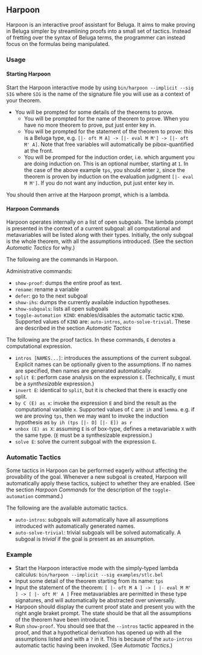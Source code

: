Harpoon
-------

Harpoon is an interactive proof assistant for Beluga. It aims to make proving in
Beluga simpler by streamlining proofs into a small set of tactics. Instead of
fretting over the syntax of Beluga terms, the programmer can instead focus on
the formulas being manipulated.

### Usage

#### Starting Harpoon

Start the Harpoon interactive mode by using `bin/harpoon --implicit --sig SIG` where `SIG`
is the name of the signature file you will use as a context of your theorem.

* You will be prompted for some details of the theorems to prove.
  * You will be prompted for the name of theorem to prove.
    When you have no more theorem to prove, put just enter key in.
  * You will be prompted for the statement of the theorem to prove: this is a
    Beluga type, e.g. `[|- oft M A] -> [|- eval M M'] -> [|- oft M' A]`.
    Note that free variables will automatically be pibox-quantified at the front.
  * You will be promped for the induction order, i.e. which argument you are doing
    induction on. This is an optional number, starting at `1`.
    In the case of the above example `tps`, you should enter `2`, since the
    theorem is proven by induction on the evaluation judgment `[|- eval M M']`.
    If you do not want any induction, put just enter key in.

You should then arrive at the Harpoon prompt, which is a lambda.

#### Harpoon Commands

Harpoon operates internally on a list of open subgoals.
The lambda prompt is presented in the context of a current subgoal:
all computational and metavariables will be listed along with their types.
Initially, the only subgoal is the whole theorem, with all the assumptions
introduced. (See the section _Automatic Tactics_ for why.)

The following are the commands in Harpoon.

Administrative commands:
* `show-proof`: dumps the entire proof as text.
* `rename`: rename a variable
* `defer`: go to the next subgoal
* `show-ihs`: dumps the currently available induction hypotheses.
* `show-subgoals`: lists all open subgoals
* `toggle-automation KIND`: enables/disables the automatic tactic `KIND`.
  Supported values of `KIND` are: `auto-intros`, `auto-solve-trivial`.
  These are described in the section _Automatic Tactics_

The following are the proof tactics. In these commands, `E` denotes a
computational expression.

* `intros [NAMES...]`: introduces the assumptions of the current subgoal.
  Explicit names can be optionally given to the assumptions. If no names are
  specified, then names are generated automatically.
* `split E`: perform case analysis on the expression `E`.
  (Technically, `E` must be a _synthesizable_ expression.)
* `invert E`: identical to `split`, but it is checked that there is exactly one
  split.
* `by C (E) as x`: invoke the expression `E` and bind the result as the
  computational variable `x`.
  Supported values of `C` are: `ih` and `lemma`.
  e.g. if we are proving `tps`, then we may want to invoke the induction
  hypothesis as `by ih (tps [|- D] [|- E]) as r`
* `unbox (E) as X`: assuming `E` is of box-type, defines a metavariable `X` with
  the same type.
  (`E` must be a synthesizable expression.)
* `solve E`: solve the current subgoal with the expression `E`.

### Automatic Tactics

Some tactics in Harpoon can be performed eagerly without affecting the
provability of the goal. Whenever a new subgoal is created, Harpoon will
automatically apply these tactics, subject to whether they are enabled.
(See the section _Harpoon Commands_ for the description of the
`toggle-automation` command.)

The following are the available automatic tactics.
* `auto-intros`: subgoals will automatically have all assumptions introduced
  with automatically generated names.
* `auto-solve-trivial`: trivial subgoals will be solved automatically.
  A subgoal is _trivial_ if the goal is present as an assumption.

### Example

* Start the Harpoon interactive mode with the simply-typed lambda calculus:
  `bin/harpoon --implicit --sig examples/stlc.bel`
* Input some detail of the theorem starting from its name: `tps`
* Input the statement of the theorem:
  `[ |- oft M A ] -> [ |- eval M M' ] -> [ |- oft M' A ]`
  Free metavariables are permitted in these type signatures, and will
  automatically be abstracted over universally.
* Harpoon should display the current proof state and present you with the right
  angle braket prompt.
  The state should be that all the assumptions of the theorem have been
  introduced.
* Run `show-proof`. You should see that the `--intros` tactic appeared in the
  proof, and that a hypothetical derivation has opened up with all the
  assumptions listed and with a `?` in it.
  This is because of the `auto-intros` automatic tactic having been
  invoked. (See _Automatic Tactics_.)
